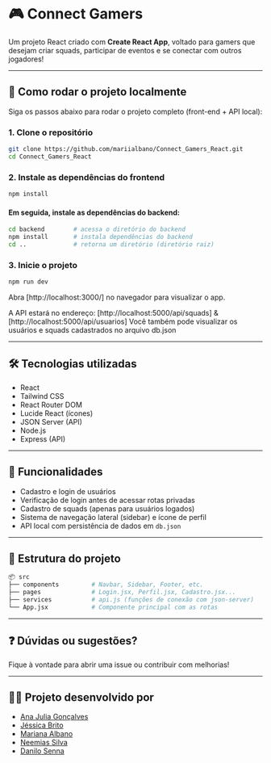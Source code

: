 
# 🎮 Connect Gamers

Um projeto React criado com **Create React App**, voltado para gamers que desejam criar squads, participar de eventos e se conectar com outros jogadores!

---

## 🚀 Como rodar o projeto localmente

Siga os passos abaixo para rodar o projeto completo (front-end + API local):

### 1. Clone o repositório

```bash
git clone https://github.com/mariialbano/Connect_Gamers_React.git
cd Connect_Gamers_React
```

### 2. Instale as dependências do frontend

```bash
npm install
```

#### Em seguida, instale as dependências do backend:

```bash
cd backend        # acessa o diretório do backend
npm install       # instala dependências do backend
cd ..             # retorna um diretório (diretório raiz)
```

### 3. Inicie o projeto

```bash
npm run dev        
```

Abra [http://localhost:3000/] no navegador para visualizar o app.

A API estará no endereço: [http://localhost:5000/api/squads] & [http://localhost:5000/api/usuarios]
Você também pode visualizar os usuários e squads cadastrados no arquivo db.json

---

## 🛠 Tecnologias utilizadas

- React
- Tailwind CSS
- React Router DOM
- Lucide React (ícones)
- JSON Server (API)
- Node.js
- Express (API)

---

## 👥 Funcionalidades

- Cadastro e login de usuários  
- Verificação de login antes de acessar rotas privadas  
- Cadastro de squads (apenas para usuários logados)  
- Sistema de navegação lateral (sidebar) e ícone de perfil  
- API local com persistência de dados em `db.json`

---

## 📁 Estrutura do projeto

```bash
📦 src
├── components         # Navbar, Sidebar, Footer, etc.
├── pages              # Login.jsx, Perfil.jsx, Cadastro.jsx...
├── services           # api.js (funções de conexão com json-server)
└── App.jsx            # Componente principal com as rotas
```

---

## ❓ Dúvidas ou sugestões?

Fique à vontade para abrir uma issue ou contribuir com melhorias!

---

## 👨‍💻 Projeto desenvolvido por

- [Ana Julia Gonçalves](https://github.com/dsgana)
- [Jéssica Brito](https://github.com/jessbrt19)
- [Mariana Albano](https://github.com/mariialbano)
- [Neemias Silva](https://github.com/neemiasv)
- [Danilo Senna](https://github.com/)
